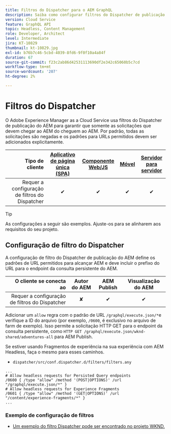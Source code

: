 ```yaml
---
title: Filtros do Dispatcher para o AEM GraphQL
description: Saiba como configurar filtros do Dispatcher de publicação do AEM para uso com o AEM GraphQL.
version: Cloud Service
feature: GraphQL API
topic: Headless, Content Management
role: Developer, Architect
level: Intermediate
jira: KT-10829
thumbnail: kt-10829.jpg
exl-id: b76b7c46-5cbd-4039-8fd6-9f0f10a4a84f
duration: 67
source-git-commit: f23c2ab86d42531113690df2e342c65060b5c7cd
workflow-type: tm+mt
source-wordcount: '207'
ht-degree: 2%

---
```


# Filtros do Dispatcher

O Adobe Experience Manager as a Cloud Service usa filtros do Dispatcher de publicação do AEM para garantir que somente as solicitações que devem chegar ao AEM do cheguem ao AEM. Por padrão, todas as solicitações são negadas e os padrões para URLs permitidos devem ser adicionados explicitamente.

| Tipo de cliente | [Aplicativo de página única (SPA)](../spa.md) | [Componente Web/JS](../web-component.md) | [Móvel](../mobile.md) | [Servidor para servidor](../server-to-server.md) |
|------------------------------------------:|:---------------------:|:----------------:|:---------:|:----------------:|
| Requer a configuração de filtros do Dispatcher | ✔ | ✔ | ✔ | ✔ |

>[!TIP]
>
> As configurações a seguir são exemplos. Ajuste-os para se alinharem aos requisitos do seu projeto.

## Configuração de filtro do Dispatcher

A configuração de filtro do Dispatcher de publicação do AEM define os padrões de URL permitidos para alcançar AEM e deve incluir o prefixo do URL para o endpoint da consulta persistente do AEM.

| O cliente se conecta ao | Autor do AEM | AEM Publish | Visualização do AEM |
|------------------------------------------:|:----------:|:-------------:|:-------------:|
| Requer a configuração de filtros do Dispatcher | ✘ | ✔ | ✔ |

Adicionar um `allow` regra com o padrão de URL `/graphql/execute.json/*`e verifique a ID do arquivo (por exemplo, `/0600`, é exclusivo no arquivo de farm de exemplo).
Isso permite a solicitação HTTP GET para o endpoint da consulta persistente, como `HTTP GET /graphql/execute.json/wknd-shared/adventures-all` para AEM Publish.

Se estiver usando Fragmentos de experiência na sua experiência com AEM Headless, faça o mesmo para esses caminhos.

+ `dispatcher/src/conf.dispatcher.d/filters/filters.any`

```
...
# Allow headless requests for Persisted Query endpoints
/0600 { /type "allow" /method '(POST|OPTIONS)' /url "/graphql/execute.json/*" }
# Allow headless requests for Experience Fragments
/0601 { /type "allow" /method '(GET|OPTIONS)' /url "/content/experience-fragments/*" }
...
```

### Exemplo de configuração de filtros

+ [Um exemplo do filtro Dispatcher pode ser encontrado no projeto WKND.](https://github.com/adobe/aem-guides-wknd/blob/main/dispatcher/src/conf.dispatcher.d/filters/filters.any#L28)
